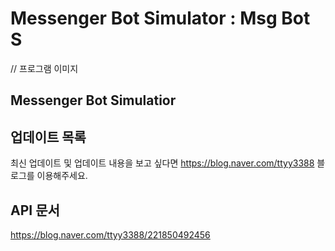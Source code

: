 # Messenger Bot Simulator : Msg Bot S

// 프로그램 이미지

## Messenger Bot Simulatior

## 업데이트 목록
최신 업데이트 및 업데이트 내용을 보고 싶다면 https://blog.naver.com/ttyy3388 블로그를 이용해주세요.

## API 문서
https://blog.naver.com/ttyy3388/221850492456
